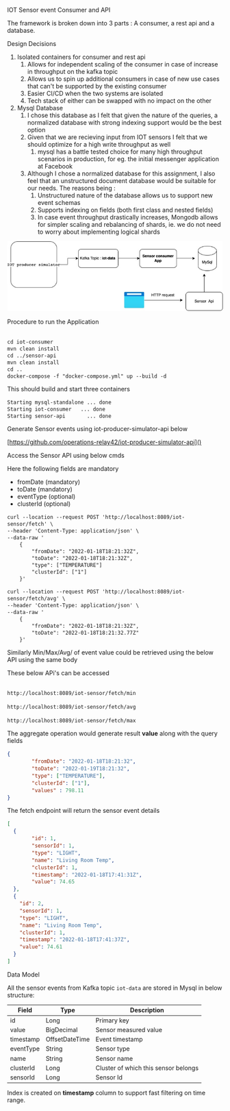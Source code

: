 

IOT Sensor event Consumer and API

The framework is broken down into 3 parts : A consumer, a rest api and a database.

Design Decisions
1. Isolated containers for consumer and rest api
      1. Allows for independent scaling of the consumer in case of increase in throughput on the kafka topic
      2. Allows us to spin up additional consumers in case of new use cases that can't be supported by the existing consumer
      3. Easier CI/CD when the two systems are isolated
      4. Tech stack of either can be swapped with no impact on the other
2. Mysql Database
      1. I chose this database as I felt that given the nature of the queries, a normalized database with strong indexing support would be the best option
      2. Given that we are recieving input from IOT sensors I felt that we should optimize for a high write throughput as well
            1. mysql has a battle tested choice for many high throughput scenarios in production, for eg. the initial messenger application at Facebook
      3. Although I chose a normalized database for this assignment, I also feel that an unstructured document database would be suitable for our needs. The reasons being :
            1. Unstructured nature of the database allows us to support new event schemas
            2. Supports indexing on fields (both first class and nested fields)
            3. In case event throughput drastically increases, Mongodb allows for simpler scaling and rebalancing of shards, ie. we do not need to worry about implementing logical shards


![](relay-assignment.jpg)


Procedure to run the Application
 ```shell

cd iot-consumer
mvn clean install
cd ../sensor-api
mvn clean install
cd ..
docker-compose -f "docker-compose.yml" up --build -d
```

This should build and start three containers
```shell
Starting mysql-standalone ... done
Starting iot-consumer   ... done
Starting sensor-api       ... done
```

Generate Sensor events using iot-producer-simulator-api below

[https://github.com/operations-relay42/iot-producer-simulator-api]()


Access the Sensor API using below cmds

Here the following fields are mandatory
- fromDate (mandatory)
- toDate (mandatory)
- eventType (optional)
- clusterId (optional)

```shell
curl --location --request POST 'http://localhost:8089/iot-sensor/fetch' \
--header 'Content-Type: application/json' \
--data-raw '
    {
        "fromDate": "2022-01-18T18:21:32Z",
        "toDate": "2022-01-18T18:21:32Z",
        "type": ["TEMPERATURE"]
        "clusterId": ["1"]
    }'
```

```shell
curl --location --request POST 'http://localhost:8089/iot-sensor/fetch/avg' \
--header 'Content-Type: application/json' \
--data-raw '
    {
        "fromDate": "2022-01-18T18:21:32Z",
        "toDate": "2022-01-18T18:21:32.77Z"
    }'

```

Similarly Min/Max/Avg/ of event value could be retrieved using the below API using the same body

These below APi's can be accessed
```shell

http://localhost:8089/iot-sensor/fetch/min

http://localhost:8089/iot-sensor/fetch/avg

http://localhost:8089/iot-sensor/fetch/max

```

The aggregate operation would generate result **value** along with the query fields

```json
{
        "fromDate": "2022-01-18T18:21:32",
        "toDate": "2022-01-19T18:21:32",
        "type": ["TEMPERATURE"],
        "clusterId": ["1"],
        "values" : 798.11
}
```

The fetch endpoint will return the sensor event details
```json
[
  {
        "id": 1,
        "sensorId": 1,
        "type": "LIGHT",
        "name": "Living Room Temp",
        "clusterId": 1,
        "timestamp": "2022-01-18T17:41:31Z",
        "value": 74.65
  },
  {
    "id": 2,
    "sensorId": 1,
    "type": "LIGHT",
    "name": "Living Room Temp",
    "clusterId": 1,
    "timestamp": "2022-01-18T17:41:37Z",
    "value": 74.61
  }
]
```

Data Model

All the sensor events from Kafka topic `iot-data` are stored in Mysql in below structure:

| Field     | Type           | Description                          | 
|-----------|----------------|--------------------------------------|
| id        | Long           | Primary key                          | 
| value     | BigDecimal     | Sensor measured value                |
| timestamp | OffsetDateTime | Event timestamp                      | 
| eventType | String         | Sensor type                          | 
| name      | String         | Sensor name                          | 
| clusterId | Long           | Cluster of which this sensor belongs |
| sensorId  | Long           | Sensor Id                            |


Index is created on **timestamp** column to support fast filtering on time range.
